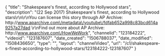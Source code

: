 {
    "title": "Shakespeare's finest, according to Hollywood stars",
    "description": "(22 Sep 2017) Shakespeare's finest, according to Hollywood stars\r\n\r\nYou can license this story through AP Archive: http:\/\/www.aparchive.com\/metadata\/youtube\/fdfab652a998c83bcd614a9257a27dad \r\nFind out more about AP Archive: http:\/\/www.aparchive.com\/HowWeWork",
    "channelid": "123184222",
    "videoid": "123187607",
    "date_created": "1506788037",
    "date_modified": "1508436650",
    "type": "",
    "layout": "channelVideo",
    "url": "\/c1\/shakespeare-s-finest-according-to-hollywood-stars\/123184222-123187607"
}